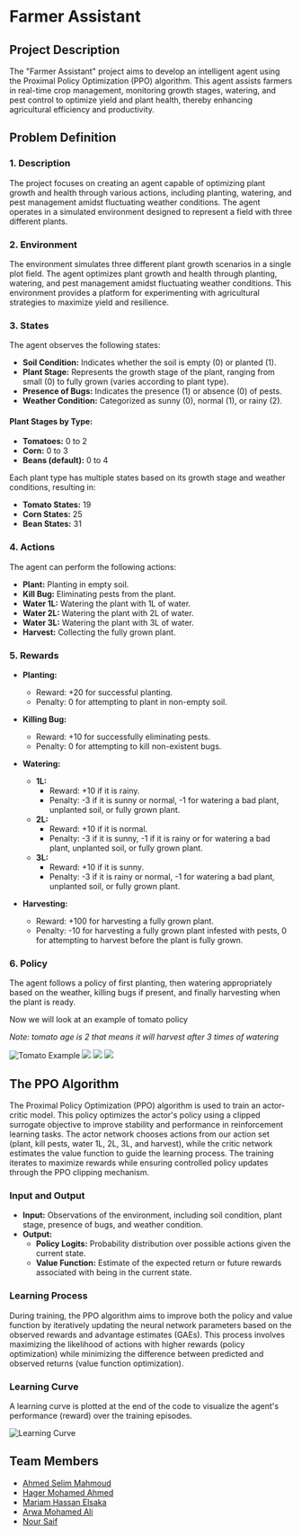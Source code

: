 # Farmer Assistant

## Project Description

The "Farmer Assistant" project aims to develop an intelligent agent using the Proximal Policy Optimization (PPO) algorithm. This agent assists farmers in real-time crop management, monitoring growth stages, watering, and pest control to optimize yield and plant health, thereby enhancing agricultural efficiency and productivity.

## Problem Definition

### 1. Description

The project focuses on creating an agent capable of optimizing plant growth and health through various actions, including planting, watering, and pest management amidst fluctuating weather conditions. The agent operates in a simulated environment designed to represent a field with three different plants.

### 2. Environment

The environment simulates three different plant growth scenarios in a single plot field. The agent optimizes plant growth and health through planting, watering, and pest management amidst fluctuating weather conditions. This environment provides a platform for experimenting with agricultural strategies to maximize yield and resilience.

### 3. States

The agent observes the following states:

- **Soil Condition:** Indicates whether the soil is empty (0) or planted (1).
- **Plant Stage:** Represents the growth stage of the plant, ranging from small (0) to fully grown (varies according to plant type).
- **Presence of Bugs:** Indicates the presence (1) or absence (0) of pests.
- **Weather Condition:** Categorized as sunny (0), normal (1), or rainy (2).

#### Plant Stages by Type:
- **Tomatoes:** 0 to 2
- **Corn:** 0 to 3
- **Beans (default):** 0 to 4

Each plant type has multiple states based on its growth stage and weather conditions, resulting in:
- **Tomato States:** 19
- **Corn States:** 25
- **Bean States:** 31

### 4. Actions

The agent can perform the following actions:
- **Plant:** Planting in empty soil.
- **Kill Bug:** Eliminating pests from the plant.
- **Water 1L:** Watering the plant with 1L of water.
- **Water 2L:** Watering the plant with 2L of water.
- **Water 3L:** Watering the plant with 3L of water.
- **Harvest:** Collecting the fully grown plant.

### 5. Rewards

- **Planting:**
  - Reward: +20 for successful planting.
  - Penalty: 0 for attempting to plant in non-empty soil.
  
- **Killing Bug:**
  - Reward: +10 for successfully eliminating pests.
  - Penalty: 0 for attempting to kill non-existent bugs.
  
- **Watering:**
  - **1L:**
    - Reward: +10 if it is rainy.
    - Penalty: -3 if it is sunny or normal, -1 for watering a bad plant, unplanted soil, or fully grown plant.
  - **2L:**
    - Reward: +10 if it is normal.
    - Penalty: -3 if it is sunny, -1 if it is rainy or for watering a bad plant, unplanted soil, or fully grown plant.
  - **3L:**
    - Reward: +10 if it is sunny.
    - Penalty: -3 if it is rainy or normal, -1 for watering a bad plant, unplanted soil, or fully grown plant.

- **Harvesting:**
  - Reward: +100 for harvesting a fully grown plant.
  - Penalty: -10 for harvesting a fully grown plant infested with pests, 0 for attempting to harvest before the plant is fully grown.

### 6. Policy

The agent follows a policy of first planting, then watering appropriately based on the weather, killing bugs if present, and finally harvesting when the plant is ready.

Now we will look at an example of tomato policy

*Note: tomato age is 2 that means it will harvest after 3 times of watering*

![Tomato Example ](tomato_example/1.png)
![](tomato_example/2.png)
![](tomato_example/3.png)
![](tomato_example/4.png)

## The PPO Algorithm

The Proximal Policy Optimization (PPO) algorithm is used to train an actor-critic model. This policy optimizes the actor's policy using a clipped surrogate objective to improve stability and performance in reinforcement learning tasks. The actor network chooses actions from our action set (plant, kill pests, water 1L, 2L, 3L, and harvest), while the critic network estimates the value function to guide the learning process. The training iterates to maximize rewards while ensuring controlled policy updates through the PPO clipping mechanism.

### Input and Output

- **Input:** Observations of the environment, including soil condition, plant stage, presence of bugs, and weather condition.
- **Output:** 
  - **Policy Logits:** Probability distribution over possible actions given the current state.
  - **Value Function:** Estimate of the expected return or future rewards associated with being in the current state.

### Learning Process

During training, the PPO algorithm aims to improve both the policy and value function by iteratively updating the neural network parameters based on the observed rewards and advantage estimates (GAEs). This process involves maximizing the likelihood of actions with higher rewards (policy optimization) while minimizing the difference between predicted and observed returns (value function optimization).

### Learning Curve

A learning curve is plotted at the end of the code to visualize the agent's performance (reward) over the training episodes.

![Learning Curve](learning_curve.png)

## Team Members
- [Ahmed Selim Mahmoud](https://www.linkedin.com/in/ahmed-selim-230953221?utm_source=share&utm_campaign=share_via&utm_content=profile&utm_medium=android_app)
- [Hager Mohamed Ahmed](https://www.linkedin.com/in/hager-hagezy-4253a4250?utm_source=share&utm_campaign=share_via&utm_content=profile&utm_medium=android_app)
- [Mariam Hassan Elsaka](https://www.linkedin.com/in/mariam-el-saka-18a195224?utm_source=share&utm_campaign=share_via&utm_content=profile&utm_medium=android_app)
- [Arwa Mohamed Ali](https://www.linkedin.com/in/arwa-mohamed-375793318?utm_source=share&utm_campaign=share_via&utm_content=profile&utm_medium=android_app)
- [Nour Saif](https://www.linkedin.com/in/ACoAAEKlKlMBMYRSMzKFxNyVDliYxfSmYzpgfoQ?lipi=urn%3Ali%3Apage%3Ad_flagship3_detail_base%3BW45yY8MQRi%2BvH2ZM9tP6tw%3D%3D)
